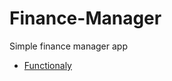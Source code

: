 # Finance-Manager
Simple finance manager app 
* [Functionaly](https://github.com/getSierralta/Finance-Manager/blob/main/Finance%20Manager%20Sierralta%20Funcionality.pdf)

